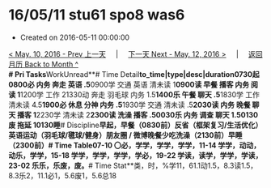 # 16/05/11 stu61 spo8 was6

* Created on 2016-05-11 00:00:00

[&lt; May. 10, 2016 - Prev 上一天](d10.md)     \|     [下一天 Next - May. 12, 2016 &gt;](d12.md)     \|     [返回月历 Back to Month ^](index.md)   
**\# Pri Tasks**WorkUnread**\# Time Detail**to\_time\|type\|desc\|duration0730起0800必 内务 奔走 英语 .5**0900学 交通 英语 清未读 1**0900读 早餐 播客 内务 阅读 1**1200学 工作 21330动 奔走 羽毛球 内务 1.5**1400乐 午餐 聊天 .5**1830学 工作 清未读 4.5**1900必 休息 分神 内务 .5**1930学 交通 清未读 .5**2030读 内务 晚餐 聊天 播客 1**2230学 清未读 2**2300读 洗澡 播客 .50030乐 内务 调查 聊天 1.50130废 拖延 10130睡**\# Discipline**早起，早餐（0830前）**反省（框架复习/生活优化）**英语运动（羽毛球/毽球/健身）朋友圈 / 微博晚餐少吃洗澡（2130前）早睡（2300前）**\# Time Table**07-10 〇必，学学，学学，学学，11-14 学学，动动，动乐，学学，15-18 学学，学学，学学，学必，19-22 学读，读学，学学，学读，23-02 乐乐，乐废，废。**\# Time Stat**类，时，%学11，61.1动1.5，8.3读1.5，8.3乐2，11.1必1，5.6废1，5.6总18

